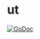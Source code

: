 ut
==

[![GoDoc](https://godoc.org/github.com/jpoz/ut?status.png)](https://godoc.org/github.com/jpoz/ut)

